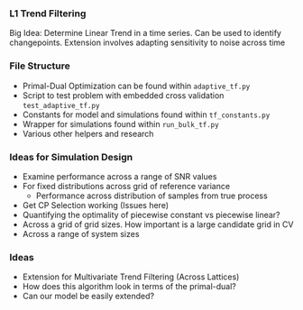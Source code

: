### L1 Trend Filtering

Big Idea: Determine Linear Trend in a time series. Can be used to identify changepoints. Extension involves adapting sensitivity to noise across time

### File Structure
- Primal-Dual Optimization can be found within `adaptive_tf.py`
- Script to test problem with embedded cross validation `test_adaptive_tf.py`
- Constants for model and simulations found within `tf_constants.py`
- Wrapper for simulations found within `run_bulk_tf.py` 
- Various other helpers and research


### Ideas for Simulation Design
- Examine performance across a range of SNR values 
- For fixed distributions across grid of reference variance 
    - Performance across distribution of samples from true process
- Get CP Selection working (Issues here)
- Quantifying the optimality of piecewise constant vs piecewise linear?
- Across a grid of grid sizes. How important is a large candidate grid in CV
- Across a range of system sizes


### Ideas
- Extension for Multivariate Trend Filtering (Across Lattices)
- How does this algorithm look in terms of the primal-dual?
- Can our model be easily extended?
